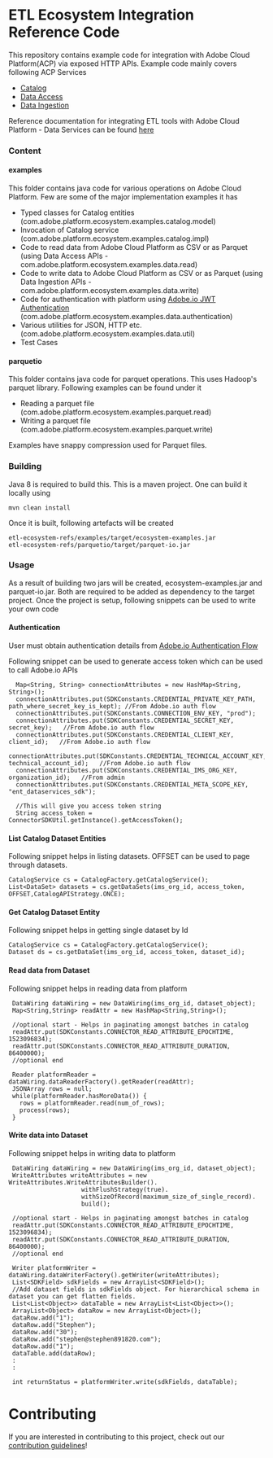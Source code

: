 # ETL Ecosystem Integration Reference Code

This repository contains example code for integration with Adobe Cloud Platform(ACP) via exposed HTTP APIs. Example code mainly covers following ACP Services 

- [Catalog](https://www.adobe.io/apis/cloudplatform/dataservices/services/allservices.html#!api-specification/markdown/narrative/technical_overview/catalog_architectural_overview/catalog_architectural_overview.md)
- [Data Access](https://www.adobe.io/apis/cloudplatform/dataservices/services/allservices.html#!api-specification/markdown/narrative/technical_overview/data_access_architectural_overview/data_access_architectural_overview.md)
- [Data Ingestion](https://www.adobe.io/apis/cloudplatform/dataservices/services/allservices.html#!api-specification/markdown/narrative/technical_overview/ingest_architectural_overview/ingest_architectural_overview.md)

Reference documentation for integrating ETL tools with Adobe Cloud Platform - Data Services can be found [here](https://www.adobe.io/apis/cloudplatform/dataservices/services/allservices.html#!api-specification/markdown/narrative/integration_guides/etl_integration_guide/etl_integration_guide.md)

### Content

#### examples 
This folder contains java code for various operations on Adobe Cloud Platform. Few are some of the major implementation examples it has

- Typed classes for Catalog entities (com.adobe.platform.ecosystem.examples.catalog.model)
- Invocation of Catalog service (com.adobe.platform.ecosystem.examples.catalog.impl)
- Code to read data from Adobe Cloud Platform as CSV or as Parquet (using Data Access APIs - com.adobe.platform.ecosystem.examples.data.read) 
- Code to write data to Adobe Cloud Platform as CSV or as Parquet (using Data Ingestion APIs - com.adobe.platform.ecosystem.examples.data.write)
- Code for authentication with platform using [Adobe.io JWT Authentication](https://www.adobe.io/apis/cloudplatform/console/authentication/gettingstarted.html) (com.adobe.platform.ecosystem.examples.data.authentication)
- Various utilities for JSON, HTTP etc. (com.adobe.platform.ecosystem.examples.data.util)
- Test Cases

#### parquetio
This folder contains java code for parquet operations. This uses Hadoop's parquet library. Following examples can be found under it

- Reading a parquet file (com.adobe.platform.ecosystem.examples.parquet.read)
- Writing a parquet file (com.adobe.platform.ecosystem.examples.parquet.write)

Examples have snappy compression used for Parquet files.

### Building
Java 8 is required to build this. This is a maven project. One can build it locally using
```
mvn clean install
```

Once it is built, following artefacts will be created 
```
etl-ecosystem-refs/examples/target/ecosystem-examples.jar
etl-ecosystem-refs/parquetio/target/parquet-io.jar
```

### Usage
As a result of building two jars will be created, ecosystem-examples.jar and parquet-io.jar. Both are required to be added as dependency to the target project. Once the project is setup, following snippets can be used to write your own code

#### Authentication
User must obtain authentication details from [Adobe.io Authentication Flow](https://www.adobe.io/apis/cloudplatform/console/authentication/gettingstarted.html)

Following snippet can be used to generate access token which can be used to call Adobe.io APIs
```
  Map<String, String> connectionAttributes = new HashMap<String, String>();
  connectionAttributes.put(SDKConstants.CREDENTIAL_PRIVATE_KEY_PATH, path_where_secret_key_is_kept); //From Adobe.io auth flow
  connectionAttributes.put(SDKConstants.CONNECTION_ENV_KEY, "prod");
  connectionAttributes.put(SDKConstants.CREDENTIAL_SECRET_KEY, secret_key);   //From Adobe.io auth flow
  connectionAttributes.put(SDKConstants.CREDENTIAL_CLIENT_KEY, client_id);   //From Adobe.io auth flow
  connectionAttributes.put(SDKConstants.CREDENTIAL_TECHNICAL_ACCOUNT_KEY, technical_account_id);   //From Adobe.io auth flow
  connectionAttributes.put(SDKConstants.CREDENTIAL_IMS_ORG_KEY, organization_id);   //From admin
  connectionAttributes.put(SDKConstants.CREDENTIAL_META_SCOPE_KEY, "ent_dataservices_sdk");
  
  //This will give you access token string
  String access_token = ConnectorSDKUtil.getInstance().getAccessToken();
```

#### List Catalog Dataset Entities
Following snippet helps in listing datasets. OFFSET can be used to page through datasets.
```
CatalogService cs = CatalogFactory.getCatalogService();
List<DataSet> datasets = cs.getDataSets(ims_org_id, access_token, OFFSET,CatalogAPIStrategy.ONCE);
```

#### Get Catalog Dataset Entity
Following snippet helps in getting single dataset by Id
```
CatalogService cs = CatalogFactory.getCatalogService();
Dataset ds = cs.getDataSet(ims_org_id, access_token, dataset_id);
```


#### Read data from Dataset
Following snippet helps in reading data from platform
```
 DataWiring dataWiring = new DataWiring(ims_org_id, dataset_object);
 Map<String,String> readAttr = new HashMap<String,String>();
 
 //optional start - Helps in paginating amongst batches in catalog
 readAttr.put(SDKConstants.CONNECTOR_READ_ATTRIBUTE_EPOCHTIME, 1523096834);
 readAttr.put(SDKConstants.CONNECTOR_READ_ATTRIBUTE_DURATION, 86400000);
 //optional end
 
 Reader platformReader = dataWiring.dataReaderFactory().getReader(readAttr);
 JSONArray rows = null;
 while(platformReader.hasMoreData()) {
   rows = platformReader.read(num_of_rows);
   process(rows);
 }
```

#### Write data into Dataset
Following snippet helps in writing data to platform
```
 DataWiring dataWiring = new DataWiring(ims_org_id, dataset_object);
 WriteAttributes writeAttributes = new WriteAttributes.WriteAttributesBuilder().
					withFlushStrategy(true).
					withSizeOfRecord(maximum_size_of_single_record).
					build();
 
 //optional start - Helps in paginating amongst batches in catalog
 readAttr.put(SDKConstants.CONNECTOR_READ_ATTRIBUTE_EPOCHTIME, 1523096834);
 readAttr.put(SDKConstants.CONNECTOR_READ_ATTRIBUTE_DURATION, 86400000);
 //optional end
 
 Writer platformWriter = dataWiring.dataWriterFactory().getWriter(writeAttributes);
 List<SDKField> sdkFields = new ArrayList<SDKField>();
 //Add dataset fields in sdkFields object. For hierarchical schema in dataset you can get flatten fields.
 List<List<Object>> dataTable = new ArrayList<List<Object>>();
 ArrayList<Object> dataRow = new ArrayList<Object>();
 dataRow.add("1");
 dataRow.add("Stephen");
 dataRow.add("30");
 dataRow.add("stephen@stephen891820.com");
 dataRow.add("1");
 dataTable.add(dataRow);
 :
 :
 
 int returnStatus = platformWriter.write(sdkFields, dataTable);
```

# Contributing

If you are interested in contributing to this project, check out our [contribution guidelines](CONTRIBUTING.md)!
